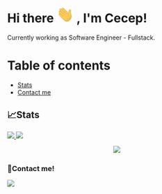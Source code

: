 <!--
**cecepwahyu/cecepwahyu** is a ✨ _special_ ✨ repository because its `README.md` (this file) appears on your GitHub profile.

Here are some ideas to get you started:

- 🔭 I’m currently working on ...
- 🌱 I’m currently learning ...
- 👯 I’m looking to collaborate on ...
- 🤔 I’m looking for help with ...
- 💬 Ask me about ...
- 📫 How to reach me: ...
- 😄 Pronouns: ...
- ⚡ Fun fact: ...
-->
# Hi there <img height="38em" src="https://raw.githubusercontent.com/masnurrm/masnurrm/master/wave.gif"/> , I'm Cecep!
Currently working as Software Engineer - Fullstack.

# Table of contents
<!--ts-->
   * [Stats](#stats)
   * [Contact me](#contact-me)
<!--te-->
 

## 📈Stats
<p align="left">
<a href="https://github.com/cecepwahyu">
  <img height="180em" src="https://github-readme-stats-eight-theta.vercel.app/api?username=cecepwahyu&show_icons=true&theme=highcontrast&include_all_commits=true&count_private=true"/>
  <img height="180em" src="https://github-readme-stats-eight-theta.vercel.app/api/top-langs/?username=cecepwahyu&layout=compact&langs_count=8&theme=highcontrast&count_private=true&include_all_commits=true"/>
  <center><img height="312em" src="https://streak-stats.demolab.com/?user=cecepwahyu&theme=highcontrast"/></center>
</a>
</p>


### 📝Contact me!
<p>
    <a href="mailto: cecepwhy.official@gmail.com" target="blank"><img src="https://img.shields.io/badge/-gmail-181717?style=for-the-badge&logo=gmail" /></a>
</p>
